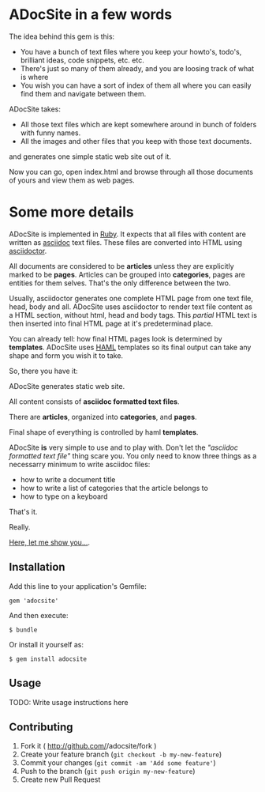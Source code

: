# ADocSite in a few words

The idea behind this gem is this:

* You have a bunch of text files where you keep your howto's, todo's, brilliant ideas, code snippets, etc. etc.
* There's just so many of them already, and you are loosing track of what is where
* You wish you can have a sort of index of them all where you can easily find them and navigate between them.

ADocSite takes:

* All those text files which are kept somewhere around in bunch of folders with funny names.
* All the images and other files that you keep with those text documents.

and generates one simple static web site out of it.

Now you can go, open index.html and browse through all those documents of yours and view them as web pages.

# Some more details 

ADocSite is implemented in [Ruby](https://www.ruby-lang.org/en/). It expects that all files with content are 
written as [asciidoc](http://www.methods.co.nz/asciidoc/) text files. These files are converted into HTML using [asciidoctor](http://asciidoctor.org/).

All documents are considered to be **articles** unless they are explicitly marked to be **pages**.
Articles can be grouped into **categories**, pages are entities for them selves. That's the only difference
between the two.

Usually, asciidoctor generates one complete HTML page from one text file, head, body and all. ADocSite uses
asciidoctor to render text file content as a HTML section, without html, head and body tags. This _partial_ HTML
text is then inserted into final HTML page at it's predeterminad place.

You can already tell: how final HTML pages look is determined by **templates**. ADocSite uses [HAML](http://haml.info/)
templates so its final output can take any shape and form you wish it to take.

So, there you have it:

ADocSite generates static web site.

All content consists of **asciidoc formatted text files**.

There are **articles**, organized into **categories**, and **pages**.

Final shape of everything is controlled by haml **templates**.

ADocSite **is** very simple to use and to play with. Don't let the _"asciidoc formatted text file"_ thing
scare you. You only need to know three things as a necessarry minimum to write asciidoc files:

* how to write a document title
* how to write a list of categories that the article belongs to
* how to type on a keyboard

That's it.

Really.

[Here, let me show you...](http://myblueraven.com/adocsite).


## Installation

Add this line to your application's Gemfile:

    gem 'adocsite'

And then execute:

    $ bundle

Or install it yourself as:

    $ gem install adocsite

## Usage

TODO: Write usage instructions here

## Contributing

1. Fork it ( http://github.com/<my-github-username>/adocsite/fork )
2. Create your feature branch (`git checkout -b my-new-feature`)
3. Commit your changes (`git commit -am 'Add some feature'`)
4. Push to the branch (`git push origin my-new-feature`)
5. Create new Pull Request
